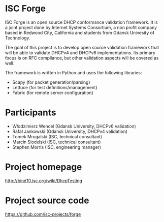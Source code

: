 ISC Forge
=========

ISC Forge is an open source DHCP conformance validation framework. It is a
joint project done by Internet Systems Consortium, a non profit company based
in Redwood City, California and students from Gdansk Univesity of Technology.

The goal of this project is to develop open source validation framework that
will be able to validate DHCPv4 and DHCPv6 implementations. Its primary focus
is on RFC compliance, but other validation aspects will be covered as well.

The framework is written in Python and uses the following libraries:
- Scapy (for packet generation/parsing)
- Lettuce (for test definitions/management)
- Fabric (for remote server configuration)

Participants
============
- Włodzimierz Wencel (Gdansk University, DHCPv6 validation)
- Rafał Jankowski (Gdansk University, DHCPv4 validation)
- Tomek Mrugalski (ISC, technical consultant)
- Marcin Siodelski (ISC, technical consultant)
- Stephen Morris (ISC, engineering manager)

Project homepage
================
http://bind10.isc.org/wiki/DhcpTesting

Project source code
===================
https://github.com/isc-projects/forge

